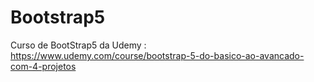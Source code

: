 # Bootstrap5
Curso de BootStrap5 da Udemy : https://www.udemy.com/course/bootstrap-5-do-basico-ao-avancado-com-4-projetos

